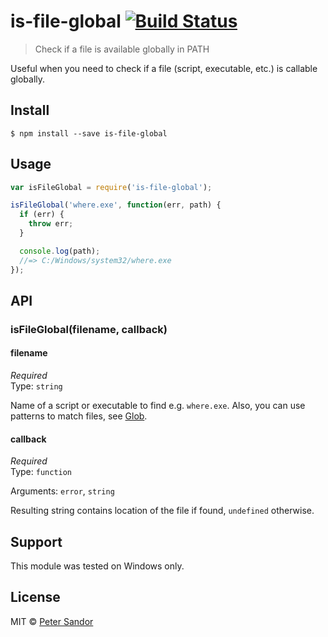 # is-file-global [![Build Status](https://travis-ci.org/petersandor/is-file-global.svg?branch=master)](https://travis-ci.org/petersandor/is-file-global)

> Check if a file is available globally in PATH

Useful when you need to check if a file (script, executable, etc.) is callable globally.

## Install

```
$ npm install --save is-file-global
```


## Usage

```js
var isFileGlobal = require('is-file-global');

isFileGlobal('where.exe', function(err, path) {
  if (err) {
    throw err;
  }

  console.log(path);
  //=> C:/Windows/system32/where.exe
});
```


## API

### isFileGlobal(filename, callback)

#### filename

*Required*  
Type: `string`

Name of a script or executable to find e.g. `where.exe`. Also, you can use patterns to match files, see [Glob](https://github.com/isaacs/node-glob#glob).

#### callback

*Required*  
Type: `function`

Arguments: `error`, `string`

Resulting string contains location of the file if found, `undefined` otherwise.


## Support
This module was tested on Windows only.

## License

MIT © [Peter Sandor](http://petersandor.name)

